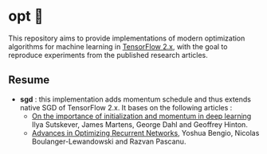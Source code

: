 # opt :dart:
This repository aims to provide implementations of modern optimization algorithms for machine learning in [TensorFlow 2.x](https://github.com/tensorflow/tensorflow), with the goal to reproduce experiments from the published research articles.


## Resume
* **sgd** : this implementation adds momentum schedule and thus extends native SGD of TensorFlow 2.x. It bases on the following articles :
  * [On the importance of initialization and momentum in deep learning](http://proceedings.mlr.press/v28/sutskever13.pdf) Ilya Sutskever, James Martens, George Dahl and Geoffrey Hinton.
  * [Advances in Optimizing Recurrent Networks](https://arxiv.org/pdf/1212.0901.pdf), Yoshua Bengio, Nicolas Boulanger-Lewandowski and Razvan Pascanu.
